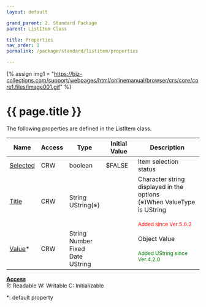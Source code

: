 ```yaml
---
layout: default

grand_parent: 2. Standard Package
parent: ListItem Class

title: Properties
nav_order: 1
permalink: /package/standard/listitem/properties

---
```

{% assign img1 = "https://biz-collections.com/support/webpages/html/onlinemanual/browser/crs/core/core1.files/image001.gif" %}


# {{ page.title }}

The following properties are defined in the ListItem class.

|Name       | Access | Type   | Initial Value | Description |
|----------	|--------|--------|---------------|-------------|
|[Selected](/package/standard/listitem/properties/selected) | CRW | boolean | $FALSE  |   Item selection status          |
|[Title](/package/standard/listitem/properties/title) | CRW | String<br>UString(※) |   |       Character string displayed in the options<br>(※)When ValueType is UString <br><br><small><span style="color:red">Added since Ver.5.0.3</span></small>      |
|[Value](/package/standard/listitem/properties/value)* | CRW | String<br>Number<br>Fixed<br>Date<br>UString |   |   Object Value <br><br><small><span style="color:green">Added UString since Ver.4.2.0</span></small>          |

<u><b>Access</b></u><br> 
R: Readable
W: Writable
C: Initializable

*: default property
